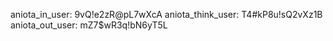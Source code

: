 aniota_in_user:      9vQ!e2zR@pL7wXcA
aniota_think_user:   T4#kP8u!sQ2vXz1B
aniota_out_user:     mZ7$wR3q!bN6yT5L